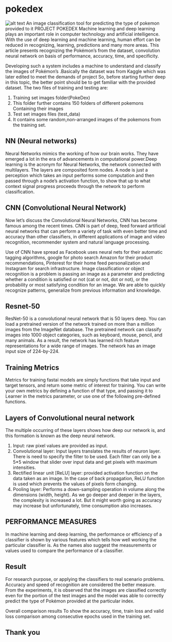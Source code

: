 # pokedex
![alt text](https://img.rankedboost.com/wp-content/uploads/2017/09/Pokemon-GO-GEN-4-Pokedex.png)
An image classification tool for predicting the type of pokemon provided to it
PROJECT POKEDEX
Machine learning and deep learning plays an important role in computer technology and artificial intelligence. With the use of deep learning and machine learning, human effort can be reduced in recognizing, learning, predictions and many more areas. This article presents recognizing the Pokémon’s from the dataset, convolution neural network on basis of performance, accuracy, time, and specificity.
 
Developing such a system includes a machine to understand and classify the images of Pokémon’s .Basically the dataset was from Kaggle which was later edited to meet the demands of project
So, before starting further deep in this topic, the better point should be to get familiar with the provided dataset. 
The two files of training and testing are:
1.	Training set images folder(PokeDex) 
1.	This folder further contains 150 folders of different pokemons
Containing their images
2.	Test set images files (test_data)
1.	It contains some random,non-arranged images of the pokemons from the training set.
## NN (Neural networks)

Neural Networks mimics the working of how our brain works. They have emerged a lot in the era of advancements in computational power.Deep learning is the acronym for Neural Networks, the network connected with multilayers. The layers are composited form nodes. A node is just a perception which takes an input performs some computation and then passed through a node’s activation function, to show that up to what context signal progress proceeds through the network to perform classification.
 
## CNN (Convolutional Neural Network)
Now let’s discuss the Convolutional Neural Networks, CNN has become famous among the recent times. CNN is part of deep, feed forward artificial neural networks that can perform a variety of task with even better time and accuracy than other classifiers, in different applications of image and video recognition, recommender system and natural language processing.
 
Use of CNN have spread as Facebook uses neural nets for their automatic tagging algorithms, google for photo search Amazon for their product recommendations, Pinterest for their home feed personalization and Instagram for search infrastructure. Image classification or object recognition is a problem is passing an image as a parameter and predicting whether a condition is satisfied or not (cat or not, dot or not), or the probability or most satisfying condition for an image. We are able to quickly recognize patterns, generalize from previous information and knowledge.
 
## Resnet-50
ResNet-50 is a convolutional neural network that is 50 layers deep. You can load a pretrained version of the network trained on more than a million images from the ImageNet database. The pretrained network can classify images into 1000 object categories, such as keyboard, mouse, pencil, and many animals. As a result, the network has learned rich feature representations for a wide range of images. The network has an image input size of 224-by-224.

## Training Metrics
Metrics for training fastai models are simply functions that take input and target tensors, and return some metric of interest for training. You can write your own metrics by defining a function of that type, and passing it to Learner in the metrics parameter, or use one of the following pre-defined functions.

## Layers of Convolutional neural network
The multiple occurring of these layers shows how deep our network is, and this formation is known as the deep neural network.
1.	Input: raw pixel values are provided as input.
2.	Convolutional layer: Input layers translates the results of neuron layer. There is need to specify the filter to be used. Each filter can only be a 5*5 window that slider over input data and get pixels with maximum intensities.
3.	Rectified linear unit [ReLU] layer: provided activation function on the data taken as an image. In the case of back propagation, ReLU function is used which prevents the values of pixels form changing.
4.	Pooling layer: Performs a down-sampling operation in volume along the dimensions (width, height).
As we go deeper and deeper in the layers, the complexity is increased a lot. But it might worth going as accuracy may increase but unfortunately, time consumption also increases.

## PERFORMANCE MEASURES
In machine learning and deep learning, the performance or efficiency of a classifier is shown by various features which tells how well working the particular classifier is. As the names also suggest the measurements or values used to compare the performance of a classifier.

## Result
For research purpose, or applying the classifiers to real scenario problems. Accuracy and speed of recognition are considered the better measure. From the experiments, it is observed that the images are classified correctly even for the portion of the test images and the model was able to correctly predict the type of Pokémon provided at the particular index.
 
Overall comparison results
To show the accuracy, time, train loss and valid loss comparison among consecutive epochs used in the training set.

## Thank you

